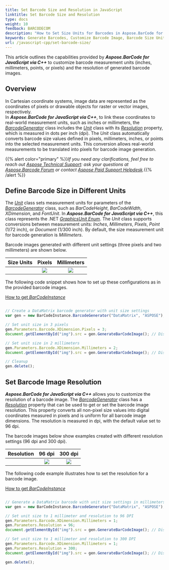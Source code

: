 ```yaml
---
title: Set Barcode Size and Resolution in JavaScript
linktitle: Set Barcode Size and Resolution
type: docs
weight: 10
feedback: BARCODECOM
description: "How to Set Size Units for Barcodes in Aspose.BarCode for JavaScript via C++"
keywords: Generate Barcodes, Customize Barcode Image, Barcode Size Units in Aspose.BarCode for JavaScript via C++, Work with Barcode Image in Aspose.BarCode for JavaScript via C++, Generate Barcodes in Aspose.BarCode, Convert Barcode Size in Aspose.Barcode
url: /javascript-cpp/set-barcode-size/
---
```

This article outlines the capabilities provided by ***Aspose.BarCode for JavaScript via C++*** to customize barcode measurement units (inches, millimeters, points, or pixels) and the resolution of generated barcode images.

## **Overview**
In Cartesian coordinate systems, image data are represented as the coordinates of pixels or drawable objects for raster or vector images, respectively.  
In ***Aspose.BarCode for JavaScript via C++***, to link these coordinates to real-world measurement units, such as inches or millimeters, the [*BarcodeGenerator*](https://reference.aspose.com/barcode/javascript-cpp/aspose.barcode.generation/barcodegenerator) class includes the [*Unit*](https://reference.aspose.com/barcode/javascript-cpp/aspose.barcode.generation/unit) class with its [*Resolution*](https://reference.aspose.com/barcode/javascript-cpp/aspose.barcode.generation/unit/properties/resolution) property, which is measured in dots per inch (dpi). The *Unit* class automatically converts barcode size values defined in pixels, millimeters, inches, or points into the selected measurement units. This conversion allows real-world measurements to be translated into pixels for barcode image generation.

{{% alert color="primary" %}}*If you need any clarifications, feel free to reach out [Aspose Technical Support](/barcode/javascript-cpp/technical-support/): ask your questions at [Aspose.Barcode Forum](https://forum.aspose.com/c/barcode/13) or contact [Aspose Paid Support Helpdesk](https://helpdesk.aspose.com/).*{{% /alert %}}

## **Define Barcode Size in Different Units**
The [*Unit*](https://reference.aspose.com/barcode/javascript-cpp/aspose.barcode.generation/unit) class sets measurement units for parameters of the [*BarcodeGenerator*](https://reference.aspose.com/barcode/javascript-cpp/aspose.barcode.generation/barcodegenerator) class, such as *BarCodeHeight*, *BarCodeWidth*, *XDimension*, and *FontUnit*. In ***Aspose.BarCode for JavaScript via C++***, this class represents the .NET [*GraphicsUnit Enum*](https://docs.microsoft.com/uk-ua/dotnet/api/system.drawing.graphicsunit?view=windowsdesktop-5.0). The *Unit* class supports conversions between measurement units: *Inches*, *Millimeters*, *Pixels*, *Point* (1/72 inch), or *Document* (1/300 inch). By default, the size measurement unit for barcode generation is *Millimeters*.

Barcode images generated with different unit settings (three pixels and two millimeters) are shown below.

|Size Units|Pixels|Millimeters|
| :-: | :-: | :-: |
| |<image src="unitin3pixels.png">|<image src="unitin2millimeters.png">|

The following code snippet shows how to set up these configurations as in the provided barcode images.


[How to get *BarCodeInstance*](/barcode/javascript-cpp/get-barcode-module-instance/)
```javascript

// Create a DataMatrix barcode generator with unit size settings
var gen = new BarCodeInstance.BarcodeGenerator("DataMatrix", "ASPOSE");

// Set unit size in 3 pixels
gen.Parameters.Barcode.XDimension.Pixels = 3;
document.getElementById("img").src = gen.GenerateBarCodeImage(); // Display barcode image with unit in 3 pixels

// Set unit size in 2 millimeters
gen.Parameters.Barcode.XDimension.Millimeters = 2;
document.getElementById("img").src = gen.GenerateBarCodeImage(); // Display barcode image with unit in 2 millimeters

// Cleanup
gen.delete();


``` 
## **Set Barcode Image Resolution**
***Aspose.BarCode for JavaScript via C++*** allows you to customize the resolution of a barcode image. The [*BarcodeGenerator*](https://reference.aspose.com/barcode/javascript-cpp/aspose.barcode.generation/barcodegenerator) class has a [*Resolution*](https://reference.aspose.com/barcode/javascript-cpp/aspose.barcode.generation/basegenerationparameters/properties/resolution) property that can be used to get or set the barcode image resolution. This property converts all non-pixel size values into digital coordinates measured in pixels and is uniform for all barcode image dimensions. The resolution is measured in dpi, with the default value set to 96 dpi.

The barcode images below show examples created with different resolution settings (96 dpi and 300 dpi).

|Resolution|96 dpi|300 dpi|
| :-: | :-: | :-: |
| |<image src="unitin1millimeterresolution96.png">|<image src="unitin1millimeterresolution300.png">|

The following code example illustrates how to set the resolution for a barcode image.

  
[How to get *BarCodeInstance*](/barcode/javascript-cpp/get-barcode-module-instance/)
```javascript

// Generate a DataMatrix barcode with unit size settings in millimeters and different resolutions
var gen = new BarCodeInstance.BarcodeGenerator("DataMatrix", "ASPOSE");

// Set unit size to 1 millimeter and resolution to 96 DPI
gen.Parameters.Barcode.XDimension.Millimeters = 1;
gen.Parameters.Resolution = 96;
document.getElementById("img").src = gen.GenerateBarCodeImage(); // Display barcode image

// Set unit size to 1 millimeter and resolution to 300 DPI
gen.Parameters.Barcode.XDimension.Millimeters = 1;
gen.Parameters.Resolution = 300;
document.getElementById("img").src = gen.GenerateBarCodeImage(); // Display barcode image

gen.delete();


``` 
